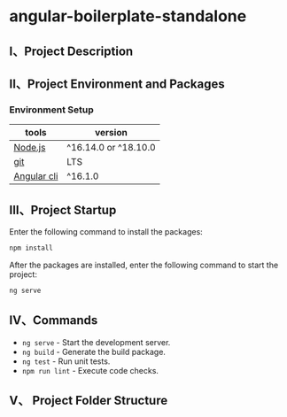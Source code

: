 # angular-boilerplate-standalone

## I、Project Description

## II、Project Environment and Packages

### Environment Setup

| tools                                        | version              |
| -------------------------------------------- | -------------------- |
| [Node.js](https://nodejs.org/zh-tw/download) | ^16.14.0 or ^18.10.0 |
| [git](https://git-scm.com/downloads)         | LTS                  |
| [Angular cli](https://angular.io/cli)        | ^16.1.0              |

## III、Project Startup

Enter the following command to install the packages:

```bash
npm install
```

After the packages are installed, enter the following command to start the project:

```bash
ng serve
```
## IV、Commands

- `ng serve` - Start the development server.
- `ng build` - Generate the build package.
- `ng test` - Run unit tests.
- `npm run lint` - Execute code checks.

## V、 Project Folder Structure
